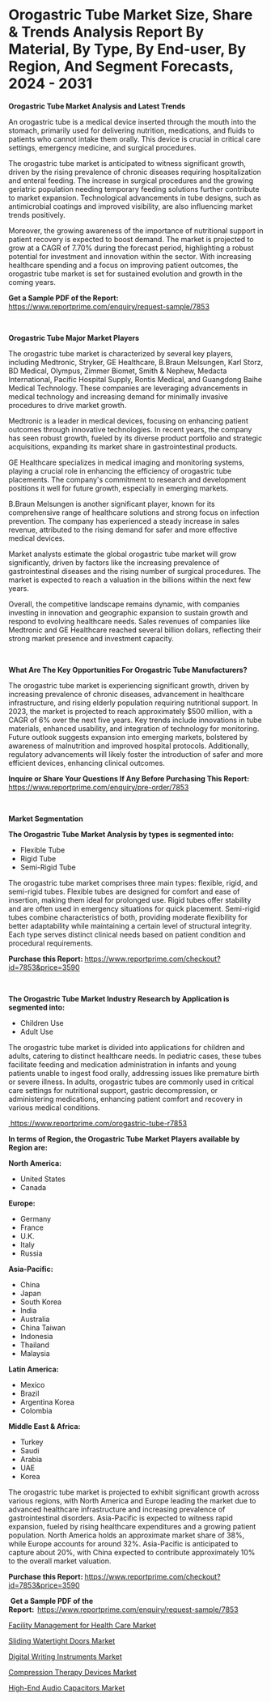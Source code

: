 <p><h1>Orogastric Tube Market Size, Share & Trends Analysis Report By Material, By Type, By End-user, By Region, And Segment Forecasts, 2024 - 2031</h1></p><p><strong>Orogastric Tube Market Analysis and Latest Trends</strong></p>
<p><p>An orogastric tube is a medical device inserted through the mouth into the stomach, primarily used for delivering nutrition, medications, and fluids to patients who cannot intake them orally. This device is crucial in critical care settings, emergency medicine, and surgical procedures. </p><p>The orogastric tube market is anticipated to witness significant growth, driven by the rising prevalence of chronic diseases requiring hospitalization and enteral feeding. The increase in surgical procedures and the growing geriatric population needing temporary feeding solutions further contribute to market expansion. Technological advancements in tube designs, such as antimicrobial coatings and improved visibility, are also influencing market trends positively. </p><p>Moreover, the growing awareness of the importance of nutritional support in patient recovery is expected to boost demand. The market is projected to grow at a CAGR of 7.70% during the forecast period, highlighting a robust potential for investment and innovation within the sector. With increasing healthcare spending and a focus on improving patient outcomes, the orogastric tube market is set for sustained evolution and growth in the coming years.</p></p>
<p><strong>Get a Sample PDF of the Report:&nbsp;</strong> <a href="https://www.reportprime.com/enquiry/request-sample/7853">https://www.reportprime.com/enquiry/request-sample/7853</a></p>
<p>&nbsp;</p>
<p><strong>Orogastric Tube Major Market Players</strong></p>
<p><p>The orogastric tube market is characterized by several key players, including Medtronic, Stryker, GE Healthcare, B.Braun Melsungen, Karl Storz, BD Medical, Olympus, Zimmer Biomet, Smith & Nephew, Medacta International, Pacific Hospital Supply, Rontis Medical, and Guangdong Baihe Medical Technology. These companies are leveraging advancements in medical technology and increasing demand for minimally invasive procedures to drive market growth.</p><p>Medtronic is a leader in medical devices, focusing on enhancing patient outcomes through innovative technologies. In recent years, the company has seen robust growth, fueled by its diverse product portfolio and strategic acquisitions, expanding its market share in gastrointestinal products. </p><p>GE Healthcare specializes in medical imaging and monitoring systems, playing a crucial role in enhancing the efficiency of orogastric tube placements. The company's commitment to research and development positions it well for future growth, especially in emerging markets.</p><p>B.Braun Melsungen is another significant player, known for its comprehensive range of healthcare solutions and strong focus on infection prevention. The company has experienced a steady increase in sales revenue, attributed to the rising demand for safer and more effective medical devices.</p><p>Market analysts estimate the global orogastric tube market will grow significantly, driven by factors like the increasing prevalence of gastrointestinal diseases and the rising number of surgical procedures. The market is expected to reach a valuation in the billions within the next few years.</p><p>Overall, the competitive landscape remains dynamic, with companies investing in innovation and geographic expansion to sustain growth and respond to evolving healthcare needs. Sales revenues of companies like Medtronic and GE Healthcare reached several billion dollars, reflecting their strong market presence and investment capacity.</p></p>
<p>&nbsp;</p>
<p><strong>What Are The Key Opportunities For Orogastric Tube Manufacturers?</strong></p>
<p><p>The orogastric tube market is experiencing significant growth, driven by increasing prevalence of chronic diseases, advancement in healthcare infrastructure, and rising elderly population requiring nutritional support. In 2023, the market is projected to reach approximately $500 million, with a CAGR of 6% over the next five years. Key trends include innovations in tube materials, enhanced usability, and integration of technology for monitoring. Future outlook suggests expansion into emerging markets, bolstered by awareness of malnutrition and improved hospital protocols. Additionally, regulatory advancements will likely foster the introduction of safer and more efficient devices, enhancing clinical outcomes.</p></p>
<p><strong>Inquire or Share Your Questions If Any Before Purchasing This Report:</strong> <a href="https://www.reportprime.com/enquiry/pre-order/7853">https://www.reportprime.com/enquiry/pre-order/7853</a></p>
<p>&nbsp;</p>
<p><strong>Market Segmentation</strong></p>
<p><strong>The Orogastric Tube Market Analysis by types is segmented into:</strong></p>
<p><ul><li>Flexible Tube</li><li>Rigid Tube</li><li>Semi-Rigid Tube</li></ul></p>
<p><p>The orogastric tube market comprises three main types: flexible, rigid, and semi-rigid tubes. Flexible tubes are designed for comfort and ease of insertion, making them ideal for prolonged use. Rigid tubes offer stability and are often used in emergency situations for quick placement. Semi-rigid tubes combine characteristics of both, providing moderate flexibility for better adaptability while maintaining a certain level of structural integrity. Each type serves distinct clinical needs based on patient condition and procedural requirements.</p></p>
<p><strong>Purchase this Report:&nbsp;</strong><a href="https://www.reportprime.com/checkout?id=7853&price=3590">https://www.reportprime.com/checkout?id=7853&price=3590</a></p>
<p>&nbsp;</p>
<p><strong>The Orogastric Tube Market Industry Research by Application is segmented into:</strong></p>
<p><ul><li>Children Use</li><li>Adult Use</li></ul></p>
<p><p>The orogastric tube market is divided into applications for children and adults, catering to distinct healthcare needs. In pediatric cases, these tubes facilitate feeding and medication administration in infants and young patients unable to ingest food orally, addressing issues like premature birth or severe illness. In adults, orogastric tubes are commonly used in critical care settings for nutritional support, gastric decompression, or administering medications, enhancing patient comfort and recovery in various medical conditions.</p></p>
<p><a href="https://www.reportprime.com/orogastric-tube-r7853">&nbsp;https://www.reportprime.com/orogastric-tube-r7853</a></p>
<p><strong>In terms of Region, the Orogastric Tube Market Players available by Region are:</strong></p>
<p>
    <p> <strong> North America: </strong>
        <ul>
            <li>United States</li>
            <li>Canada</li>
        </ul>
        </p> 
    <p> <strong> Europe: </strong>
        <ul>
            <li>Germany</li>
            <li>France</li>
            <li>U.K.</li>
            <li>Italy</li>
            <li>Russia</li>
        </ul>
        </p> 
    <p> <strong> Asia-Pacific: </strong>
        <ul>
            <li>China</li>
            <li>Japan</li>
            <li>South Korea</li>
            <li>India</li>
            <li>Australia</li>
            <li>China Taiwan</li>
            <li>Indonesia</li>
            <li>Thailand</li>
            <li>Malaysia</li>
        </ul>
        </p> 
    <p> <strong> Latin America: </strong>
        <ul>
            <li>Mexico</li>
            <li>Brazil</li>
            <li>Argentina Korea</li>
            <li>Colombia</li>
        </ul>
        </p> 
    <p> <strong> Middle East & Africa: </strong>
        <ul>
            <li>Turkey</li>
            <li>Saudi</li>
            <li>Arabia</li>
            <li>UAE</li>
            <li>Korea</li>
        </ul>
    </p>
    </p>
<p><p>The orogastric tube market is projected to exhibit significant growth across various regions, with North America and Europe leading the market due to advanced healthcare infrastructure and increasing prevalence of gastrointestinal disorders. Asia-Pacific is expected to witness rapid expansion, fueled by rising healthcare expenditures and a growing patient population. North America holds an approximate market share of 38%, while Europe accounts for around 32%. Asia-Pacific is anticipated to capture about 20%, with China expected to contribute approximately 10% to the overall market valuation.</p></p>
<p><strong>Purchase this Report: </strong><a href="https://www.reportprime.com/checkout?id=7853&price=3590">https://www.reportprime.com/checkout?id=7853&price=3590</a></p>
<p>&nbsp;<strong>Get a Sample PDF of the Report:&nbsp;&nbsp;</strong><a href="https://www.reportprime.com/enquiry/request-sample/7853">https://www.reportprime.com/enquiry/request-sample/7853</a></p>
<p><strong></strong></p>
<p><p><a href="https://issuu.com/reportprime-2/docs/facility-management-for-health-care_3de546fbbb3531">Facility Management for Health Care Market</a></p><p><a href="https://www.linkedin.com/pulse/market-insights-global-sliding-watertight-doors-forecast-8alqc?trackingId=%2B8dhrAnCTCScC4RXuKvj0w%3D%3D">Sliding Watertight Doors Market</a></p><p><a href="https://www.linkedin.com/pulse/digital-writing-instruments-market-size-share-analysis--q7wve?trackingId=UBqsnPwcSiC3zOi7%2BN0fww%3D%3D">Digital Writing Instruments Market</a></p><p><a href="https://github.com/gdfhhhj/Market-Research-Report-List-6/blob/main/compression-therapy-devices-market.md">Compression Therapy Devices Market</a></p><p><a href="https://medium.com/@jayrussel94/high-end-audio-capacitors-market-outlook-and-forecast-from-2024-to-2031-92b3a1e137c6">High-End Audio Capacitors Market</a></p></p>